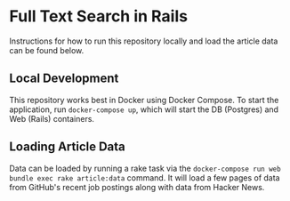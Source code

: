 # Full Text Search in Rails

Instructions for how to run this repository locally and load the article data can be found below.

## Local Development

This repository works best in Docker using Docker Compose. To start the application, run `docker-compose up`, which will start the DB (Postgres) and Web (Rails) containers.

## Loading Article Data

Data can be loaded by running a rake task via the `docker-compose run web bundle exec rake article:data` command. It will load a few pages of data from GitHub's recent job postings along with data from Hacker News.
